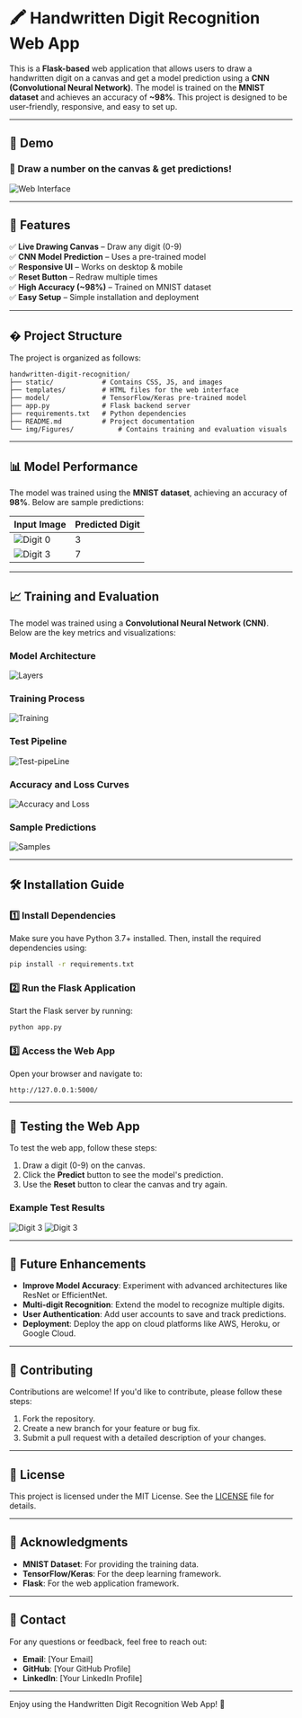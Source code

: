 # 🖍 Handwritten Digit Recognition Web App

This is a **Flask-based** web application that allows users to draw a handwritten digit on a canvas and get a model prediction using a **CNN (Convolutional Neural Network)**. The model is trained on the **MNIST dataset** and achieves an accuracy of **~98%**. This project is designed to be user-friendly, responsive, and easy to set up.

---

## 📌 Demo
### 🎨 Draw a number on the canvas & get predictions!

![Web Interface](static/demo.png)

---

## 🎯 Features
✅ **Live Drawing Canvas** – Draw any digit (0-9)  
✅ **CNN Model Prediction** – Uses a pre-trained model  
✅ **Responsive UI** – Works on desktop & mobile  
✅ **Reset Button** – Redraw multiple times  
✅ **High Accuracy (~98%)** – Trained on MNIST dataset  
✅ **Easy Setup** – Simple installation and deployment  

---

## � Project Structure
The project is organized as follows:

```
handwritten-digit-recognition/
├── static/            # Contains CSS, JS, and images
├── templates/         # HTML files for the web interface
├── model/             # TensorFlow/Keras pre-trained model
├── app.py             # Flask backend server
├── requirements.txt   # Python dependencies
├── README.md          # Project documentation
└── img/Figures/           # Contains training and evaluation visuals
```

---

## 📊 Model Performance
The model was trained using the **MNIST dataset**, achieving an accuracy of **98%**. Below are sample predictions:

| **Input Image** | **Predicted Digit** |
|----------------|--------------------|
| ![Digit 0](img/Figure_3.png) | 3 |
| ![Digit 3](img/Figure_7.png) | 7 |


---

## 📈 Training and Evaluation
The model was trained using a **Convolutional Neural Network (CNN)**. Below are the key metrics and visualizations:

### Model Architecture
![Layers](img/Figure_4.png)

### Training Process
![Training](img/Figure_5.png)

### Test Pipeline
![Test-pipeLine](img/Figure_6.png)

### Accuracy and Loss Curves
![Accuracy and Loss](img/Figure_2.png)

### Sample Predictions
![Samples](img/Figure_1.png)

---

## 🛠 Installation Guide
### **1️⃣ Install Dependencies**
Make sure you have Python 3.7+ installed. Then, install the required dependencies using:
```bash
pip install -r requirements.txt
```

### **2️⃣ Run the Flask Application**
Start the Flask server by running:
```bash
python app.py
```

### **3️⃣ Access the Web App**
Open your browser and navigate to:
```
http://127.0.0.1:5000/
```

---

## 🧪 Testing the Web App
To test the web app, follow these steps:
1. Draw a digit (0-9) on the canvas.
2. Click the **Predict** button to see the model's prediction.
3. Use the **Reset** button to clear the canvas and try again.

### Example Test Results
![Digit 3](img/Figure_3.png)
![Digit 3](img/Figure_7.png)

---

## 🚀 Future Enhancements
- **Improve Model Accuracy**: Experiment with advanced architectures like ResNet or EfficientNet.
- **Multi-digit Recognition**: Extend the model to recognize multiple digits.
- **User Authentication**: Add user accounts to save and track predictions.
- **Deployment**: Deploy the app on cloud platforms like AWS, Heroku, or Google Cloud.

---

## 🤝 Contributing
Contributions are welcome! If you'd like to contribute, please follow these steps:
1. Fork the repository.
2. Create a new branch for your feature or bug fix.
3. Submit a pull request with a detailed description of your changes.

---

## 📜 License
This project is licensed under the MIT License. See the [LICENSE](LICENSE) file for details.

---

## 🙏 Acknowledgments
- **MNIST Dataset**: For providing the training data.
- **TensorFlow/Keras**: For the deep learning framework.
- **Flask**: For the web application framework.

---

## 📧 Contact
For any questions or feedback, feel free to reach out:
- **Email**: [Your Email]
- **GitHub**: [Your GitHub Profile]
- **LinkedIn**: [Your LinkedIn Profile]

---

Enjoy using the Handwritten Digit Recognition Web App! 🎉